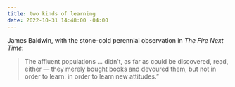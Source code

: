 ```yaml
---
title: two kinds of learning
date: 2022-10-31 14:48:00 -04:00
---
```


James Baldwin, with the stone-cold perennial observation in *The Fire Next Time*:

>The affluent populations ... didn’t, as far as could be discovered, read, either — they merely bought books and devoured them, but not in order to learn: in order to learn new attitudes.”
